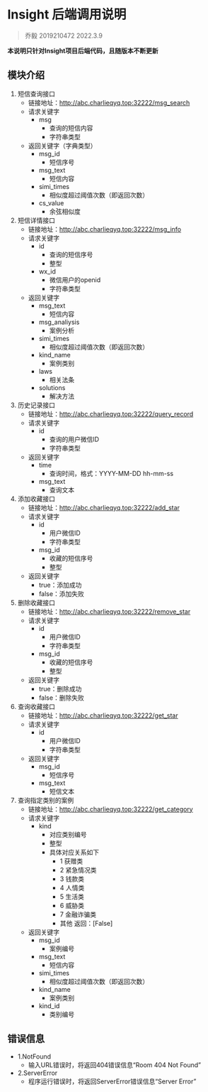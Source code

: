 # Insight 后端调用说明
> 乔毅 2019210472
> 2022.3.9

**本说明只针对Insight项目后端代码，且随版本不断更新**

## 模块介绍
1. 短信查询接口
	- 链接地址：http://abc.charlieqyq.top:32222/msg_search
	- 请求关键字
		- msg
			- 查询的短信内容
			- 字符串类型
	- 返回关键字（字典类型）
		- msg_id
			- 短信序号
		- msg_text
			- 短信内容
		- simi_times
			- 相似度超过阈值次数（即返回次数）
		- cs_value
			- 余弦相似度
2. 短信详情接口
	- 链接地址：http://abc.charlieqyq.top:32222/msg_info
	- 请求关键字
		- id
			- 查询的短信序号
			- 整型
		- wx_id
			- 微信用户的openid
			- 字符串类型
	- 返回关键字
		- msg_text
			- 短信内容
		- msg_analiysis
			- 案例分析
		- simi_times
			- 相似度超过阈值次数（即返回次数）
		- kind_name
			- 案例类别
		- laws
			- 相关法条
		- solutions
			- 解决方法
3. 历史记录接口
	- 链接地址：http://abc.charlieqyq.top:32222/query_record
	- 请求关键字
		- id
			- 查询的用户微信ID
			- 字符串类型
	- 返回关键字
		- time
			- 查询时间，格式：YYYY-MM-DD hh-mm-ss
		- msg_text
			- 查询文本
4. 添加收藏接口
	- 链接地址：http://abc.charlieqyq.top:32222/add_star
	- 请求关键字
		- id
			- 用户微信ID
			- 字符串类型
		- msg_id
			- 收藏的短信序号
			- 整型
	- 返回关键字
		- true：添加成功
		- false：添加失败
5. 删除收藏接口
	- 链接地址：http://abc.charlieqyq.top:32222/remove_star
	- 请求关键字
		- id
			- 用户微信ID
			- 字符串类型
		- msg_id
			- 收藏的短信序号
			- 整型
	- 返回关键字
		- true：删除成功
		- false：删除失败
6. 查询收藏接口
	- 链接地址：http://abc.charlieqyq.top:32222/get_star
	- 请求关键字
		- id
			- 用户微信ID
			- 字符串类型
	- 返回关键字
		- msg_id
			- 短信序号
		- msg_text
			- 短信文本
7. 查询指定类别的案例
	- 链接地址：http://abc.charlieqyq.top:32222/get_category
	- 请求关键字
		- kind
			- 对应类别编号
			- 整型
			- 具体对应关系如下
				- 1 获赠类
				- 2 紧急情况类
				- 3 钱款类
				- 4 人情类
				- 5 生活类
				- 6 威胁类
				- 7 金融诈骗类
				- 其他 返回：[False]
	- 返回关键字
		- msg_id
			- 案例编号
		- msg_text
			- 短信内容
		- simi_times
			- 相似度超过阈值次数（即返回次数）
		- kind_name
			- 案例类别
		- kind_id
			- 类别编号

## 错误信息
- 1.NotFound
	- 输入URL错误时，将返回404错误信息“Room 404 Not Found”
- 2.ServerError
	- 程序运行错误时，将返回ServerError错误信息“Server Error”